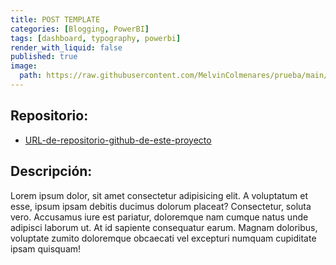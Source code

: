 ```yaml
---
title: POST TEMPLATE
categories: [Blogging, PowerBI]
tags: [dashboard, typography, powerbi]
render_with_liquid: false
published: true
image:
  path: https://raw.githubusercontent.com/MelvinColmenares/prueba/main/_PFINAL_IMAGENES/MAPA_DETALLE_CLP.png
---
```


## Repositorio:
- [URL-de-repositorio-github-de-este-proyecto](https://raw.githubusercontent.com/MelvinColmenares/prueba/main/_PFINAL_IMAGENES/MAPA_DETALLE_CLP.png)

## Descripción:

Lorem ipsum dolor, sit amet consectetur adipisicing elit. A voluptatum et esse, ipsum ipsam debitis ducimus dolorum placeat? Consectetur, soluta vero. Accusamus iure est pariatur, doloremque nam cumque natus unde adipisci laborum ut. At id sapiente consequatur earum. Magnam doloribus, voluptate zumito doloremque obcaecati vel excepturi numquam cupiditate ipsam quisquam!
